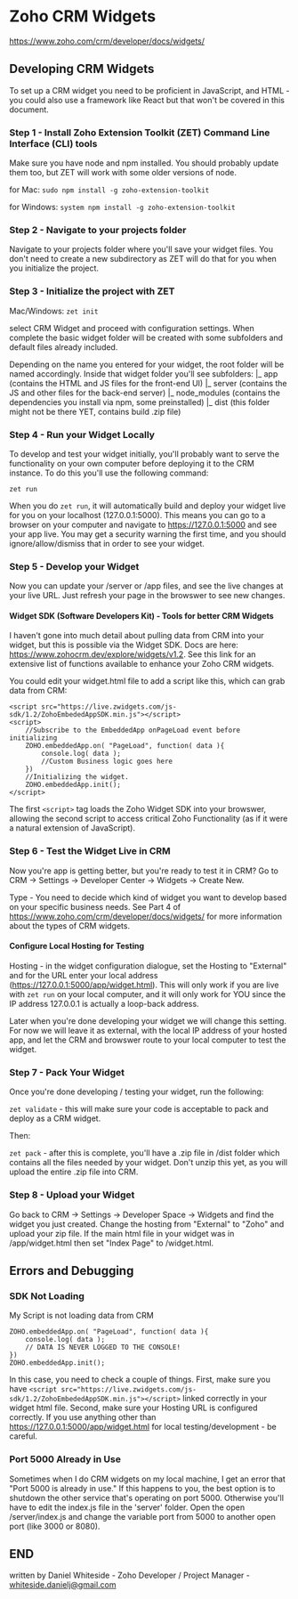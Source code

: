 # Zoho CRM Widgets

https://www.zoho.com/crm/developer/docs/widgets/

## Developing CRM Widgets

To set up a CRM widget you need to be proficient in JavaScript, and HTML - you could also use a framework like React but that won't be covered in this document.

### Step 1 - Install Zoho Extension Toolkit (ZET) Command Line Interface (CLI) tools
Make sure you have node and npm installed. You should probably update them too, but ZET will work with some older versions of node. 

for Mac: `sudo npm install -g zoho-extension-toolkit`

for Windows: `system npm install -g zoho-extension-toolkit`

### Step 2 - Navigate to your projects folder
Navigate to your projects folder where you'll save your widget files. You don't need to create a new subdirectory as ZET will do that for you when you initialize the project.

### Step 3 - Initialize the project with ZET

Mac/Windows: `zet init`

select CRM Widget and proceed with configuration settings. When complete the basic widget folder will be created with some subfolders and default files already included. 

Depending on the name you entered for your widget, the root folder will be named accordingly. Inside that widget folder you'll see subfolders:
|_ app              (contains the HTML and JS files for the front-end UI)
|_ server           (contains the JS and other files for the back-end server)
|_ node_modules     (contains the dependencies you install via npm, some preinstalled)
|_ dist             (this folder might not be there YET, contains build .zip file)

### Step 4 - Run your Widget Locally
To develop and test your widget initially, you'll probably want to serve the functionality on your own computer before deploying it to the CRM instance. To do this you'll use the following command:

`zet run`

When you do `zet run`, it will automatically build and deploy your widget live for you on your localhost (127.0.0.1:5000). This means you can go to a browser on your computer and navigate to https://127.0.0.1:5000 and see your app live. You may get a security warning the first time, and you should ignore/allow/dismiss that in order to see your widget.


### Step 5 - Develop your Widget
Now you can update your /server or /app files, and see the live changes at your live URL. Just refresh your page in the browswer to see new changes. 

#### Widget SDK (Software Developers Kit) - Tools for better CRM Widgets

I haven't gone into much detail about pulling data from CRM into your widget, but this is possible via the Widget SDK. Docs are here: https://www.zohocrm.dev/explore/widgets/v1.2. See this link for an extensive list of functions available to enhance your Zoho CRM widgets.

You could edit your widget.html file to add a script like this, which can grab data from CRM:
```
<script src="https://live.zwidgets.com/js-sdk/1.2/ZohoEmbededAppSDK.min.js"></script>
<script> 
    //Subscribe to the EmbeddedApp onPageLoad event before initializing
    ZOHO.embeddedApp.on( "PageLoad", function( data ){
        console.log( data );
        //Custom Business logic goes here
    })
    //Initializing the widget. 
    ZOHO.embeddedApp.init();
</script>
```
The first `<script>` tag loads the Zoho Widget SDK into your browswer, allowing the second script to access critical Zoho Functionality (as if it were a natural extension of JavaScript). 
### Step 6 - Test the Widget Live in CRM
Now you're app is getting better, but you're ready to test it in CRM? Go to CRM -> Settings -> Developer Center -> Widgets -> Create New. 

Type - You need to decide which kind of widget you want to develop based on your specific business needs. See Part 4 of https://www.zoho.com/crm/developer/docs/widgets/ for more information about the types of CRM widgets. 

#### Configure Local Hosting for Testing
Hosting - in the widget configuration dialogue, set the Hosting to "External" and for the URL enter your local address (https://127.0.0.1:5000/app/widget.html). This will only work if you are live with `zet run` on your local computer, and it will only work for YOU since the IP address 127.0.0.1 is actually a loop-back address. 

Later when you're done developing your widget we will change this setting. For now we will leave it as external, with the local IP address of your hosted app, and let the CRM and browswer route to your local computer to test the widget.

### Step 7 - Pack Your Widget
Once you're done developing / testing your widget, run the following:

`zet validate` - this will make sure your code is acceptable to pack and deploy as a CRM widget.

Then:

`zet pack` - after this is complete, you'll have a .zip file in /dist folder which contains all the files needed by your widget. Don't unzip this yet, as you will upload the entire .zip file into CRM.

### Step 8 - Upload your Widget
Go back to CRM -> Settings -> Developer Space -> Widgets and find the widget you just created. Change the hosting from "External" to "Zoho" and upload your zip file. If the main html file in your widget was in /app/widget.html then set "Index Page" to /widget.html. 

## Errors and Debugging

### SDK Not Loading

My Script is not loading data from CRM
```
ZOHO.embeddedApp.on( "PageLoad", function( data ){
    console.log( data );
    // DATA IS NEVER LOGGED TO THE CONSOLE!
}) 
ZOHO.embeddedApp.init();
```
In this case, you need to check a couple of things. First, make sure you have `<script src="https://live.zwidgets.com/js-sdk/1.2/ZohoEmbededAppSDK.min.js"></script>` linked correctly in your widget html file. Second, make sure your Hosting URL is configured correctly. If you use anything other than https://127.0.0.1:5000/app/widget.html for local testing/development - be careful. 

### Port 5000 Already in Use
Sometimes when I do CRM widgets on my local machine, I get an error that "Port 5000 is already in use." If this happens to you, the best option is to shutdown the other service that's operating on port 5000. Otherwise you'll have to edit the index.js file in the 'server' folder. Open the open /server/index.js and change the variable port from 5000 to another open port (like 3000 or 8080). 

## END

written by Daniel Whiteside - Zoho Developer / Project Manager - whiteside.danielj@gmail.com
